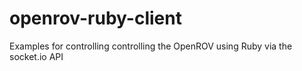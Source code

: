 openrov-ruby-client
===================

Examples for controlling controlling the OpenROV using Ruby via the socket.io API

